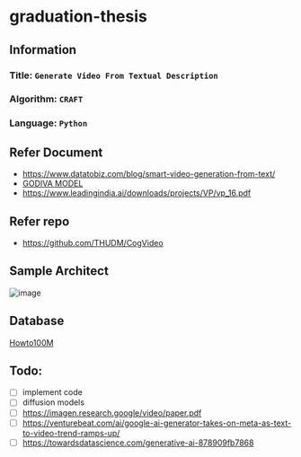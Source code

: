 # graduation-thesis

## Information
### Title: `Generate Video From Textual Description`
### Algorithm: `CRAFT`
### Language: `Python`

## Refer Document
- https://www.datatobiz.com/blog/smart-video-generation-from-text/
- [GODIVA MODEL](https://www.unite.ai/godiva-microsoft-research-asia-text-to-video-generation-image-synthesis/)
- https://www.leadingindia.ai/downloads/projects/VP/vp_16.pdf

## Refer repo
- https://github.com/THUDM/CogVideo

## Sample Architect
![image](https://cdn-cednl.nitrocdn.com/ZIEpBLjPiSWpOcIdsSTlIdzcQJzKTmWw/assets/images/optimized/rev-865fdcc/wp-content/uploads/2021/12/Architecture-of-Text-to-Video-Generation-System-1024x617.jpg)

## Database 
[Howto100M](https://www.di.ens.fr/willow/research/howto100m/)

## Todo:
- [ ] implement code
- [ ] diffusion models
- [ ] https://imagen.research.google/video/paper.pdf
- [ ] https://venturebeat.com/ai/google-ai-generator-takes-on-meta-as-text-to-video-trend-ramps-up/
- [ ] https://towardsdatascience.com/generative-ai-878909fb7868
